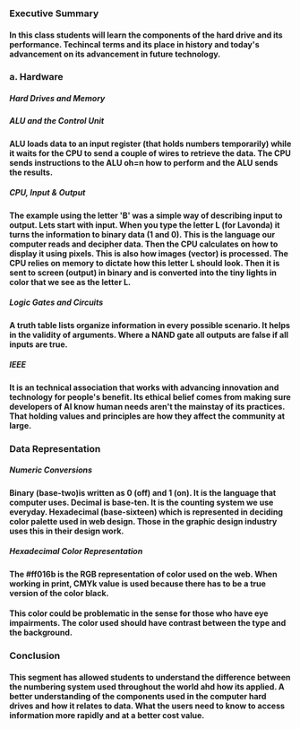 ### Executive Summary

#### In this class students will learn the components of the hard drive and its performance. Techincal terms and its place in history and today's advancement on its advancement in future technology. 

### a. Hardware
##### Hard Drives and Memory

##### ALU and the Control Unit

#### ALU loads data to an input register (that holds numbers temporarily) while it waits for the CPU to send a couple of wires to retrieve the data. The CPU sends instructions to the ALU oh=n how to perform and the ALU sends the results.

##### CPU, Input & Output

#### The example using the letter 'B' was a simple way of describing input to output. Lets start with input. When you type the letter L (for Lavonda) it turns the information to binary data (1 and 0). This is the language our computer reads and decipher data. Then the CPU calculates on how to display it using pixels. This is also how images (vector) is processed. The CPU relies on memory to dictate how this letter L should look. Then it is sent to screen (output) in binary and is converted into the tiny lights in color that we see as the letter L.

##### Logic Gates and Circuits

#### A truth table lists organize information in every possible scenario. It helps in the validity of arguments. Where a NAND gate all outputs are false if all inputs are true.

##### IEEE

#### It is an technical association that works with advancing innovation and technology for people's benefit. Its ethical belief comes from making sure developers of AI know human needs aren't the mainstay of its practices. That holding values and principles are how they affect the community at large. 

### Data Representation

##### Numeric Conversions

#### Binary (base-two)is written as 0 (off) and 1 (on). It is the language that computer uses. Decimal is base-ten. It is the counting system we use everyday. Hexadecimal (base-sixteen) which is represented in deciding color palette used in web design. Those in the graphic design industry uses this in their design work.

##### Hexadecimal Color Representation

#### The #ff016b is the RGB representation of color used on the web. When working in print, CMYk value is used because there has to be a true version of the color black.

#### This color could be problematic in the sense for those who have eye impairments. The color used should have contrast between the type and the background.

### Conclusion

#### This segment has allowed students to understand the difference between the numbering system used throughout the world ahd how its applied. A better understanding of the components used in the computer hard drives and how it relates to data. What the users need to know to access information more rapidly and at a better cost value.
